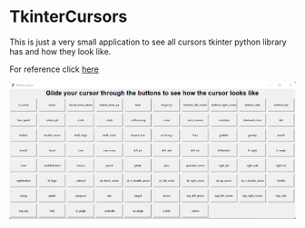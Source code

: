 # TkinterCursors
This is just a very small application to see all cursors tkinter python library has and how they look like.

For reference click [here](https://tkdocs.com/shipman/cursors.html)

![](Img.png)

